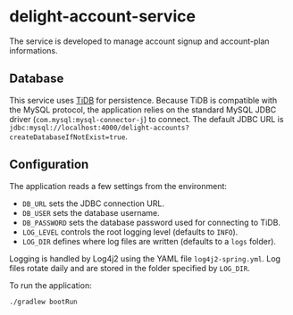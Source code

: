 # delight-account-service
The service is developed to manage account signup and account-plan informations.

## Database
This service uses [TiDB](https://tidb.io) for persistence. Because TiDB is
compatible with the MySQL protocol, the application relies on the standard
MySQL JDBC driver (`com.mysql:mysql-connector-j`) to connect. The default JDBC
URL is `jdbc:mysql://localhost:4000/delight-accounts?createDatabaseIfNotExist=true`.

## Configuration
The application reads a few settings from the environment:

- `DB_URL` sets the JDBC connection URL.
- `DB_USER` sets the database username.
- `DB_PASSWORD` sets the database password used for connecting to TiDB.
- `LOG_LEVEL` controls the root logging level (defaults to `INFO`).
- `LOG_DIR` defines where log files are written (defaults to a `logs` folder).

Logging is handled by Log4j2 using the YAML file `log4j2-spring.yml`. Log files
rotate daily and are stored in the folder specified by `LOG_DIR`.

To run the application:

```bash
./gradlew bootRun
```

